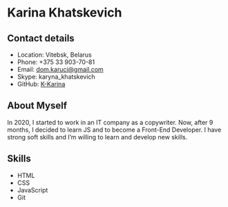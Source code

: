 # Karina Khatskevich

## Contact details

- Location: Vitebsk, Belarus
- Phone: +375 33 903-70-81
- Email: dom.karuci@gmail.com
- Skype: karyna_khatskevich
- GitHub: [K-Karina](https://github.com/K-Karina)

## About Myself

In 2020, I started to work in an IT company as a copywriter. Now, after 9 months, I decided to learn JS and to become a Front-End Developer. I have strong soft skills and I’m willing to learn and develop new skills.

## Skills

- HTML
- CSS
- JavaScript
- Git
